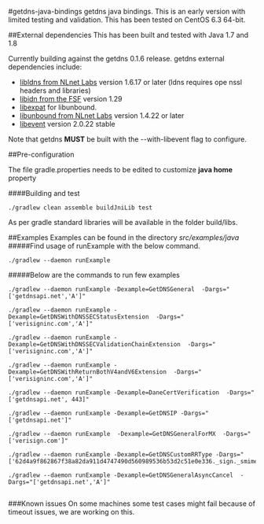 #getdns-java-bindings
getdns java bindings. This is an early version with limited testing and validation. This has been tested on CentOS 6.3 64-bit.

##External dependencies
This has been built and tested with Java 1.7 and 1.8

Currently building against the getdns 0.1.6 release.
getdns external dependencies include:

*   [libldns from NLnet Labs](https://www.nlnetlabs.nl/projects/ldns/) version 1.6.17 or later (ldns requires ope
nssl headers and libraries)
*   [libidn from the FSF](http://www.gnu.org/software/libidn/) version 1.29
*   [libexpat](http://expat.sourceforge.net/) for libunbound.
*   [libunbound from NLnet Labs](http://www.nlnetlabs.nl/projects/unbound/) version 1.4.22 or later
* [libevent](http://libevent.org) version 2.0.22 stable

Note that getdns **MUST** be built with the --with-libevent flag to configure.


##Pre-configuration

The file gradle.properties needs to be edited to customize **java home** property

####Building and test
```
./gradlew clean assemble buildJniLib test
```
As per gradle standard libraries will be available in the folder build/libs.

##Examples
Examples can be found in the directory *src/examples/java*
#####Find usage of runExample with the below command.
```
./gradlew --daemon runExample
```
#####Below  are the commands to run few examples
```
./gradlew --daemon runExample -Dexample=GetDNSGeneral  -Dargs="['getdnsapi.net','A']"

./gradlew --daemon runExample -Dexample=GetDNSWithDNSSECStatusExtension  -Dargs="['verisigninc.com','A']"

./gradlew --daemon runExample -Dexample=GetDNSWithDNSSECValidationChainExtension  -Dargs="['verisigninc.com','A']"

./gradlew --daemon runExample -Dexample=GetDNSWithReturnBothV4andV6Extension  -Dargs="['verisigninc.com','A']"

./gradlew --daemon runExample -Dexample=DaneCertVerification  -Dargs="['getdnsapi.net', 443]"

./gradlew --daemon runExample -Dexample=GetDNSIP -Dargs="['getdnsapi.net']"

./gradlew --daemon runExample  -Dexample=GetDNSGeneralForMX  -Dargs="['verisign.com']"

./gradlew --daemon runExample -Dexample=GetDNSCustomRRType -Dargs="['62d4a9f862867f38a82da911d4747490d560989536b53d2c51e0e336._sign._smimecert.gmadkat.com','TYPE65514']"

./gradlew --daemon runExample -Dexample=GetDNSGeneralAsyncCancel  -Dargs="['getdnsapi.net','A']"


```

###Known issues
On some machines some test cases might fail because of timeout issues, we are working on this.
